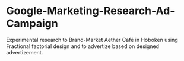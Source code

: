 # Google-Marketing-Research-Ad-Campaign

Experimental research to Brand-Market Aether Café in Hoboken using Fractional factorial design and to advertize based on designed advertizement.
